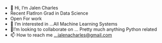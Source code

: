 - 👋 Hi, I’m Jalen Charles
- Recent FlatIron Grad in Data Science 
- Open For work 
- 👀 I’m interested in ...All Machine Learning Systems
- 🌱I’m looking to collaborate on ... Pretty much anything Python related 
- 📫 How to reach me ...jalenacharles@gmail.com

<!---
jalen253/jalen253 is a ✨ special ✨ repository because its `README.md` (this file) appears on your GitHub profile.
You can click the Preview link to take a look at your changes.
--->
